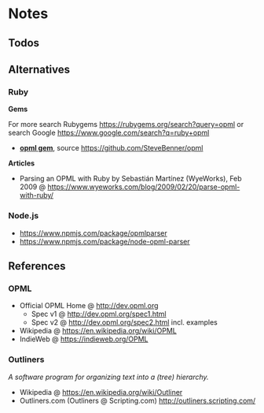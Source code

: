 # Notes

## Todos


## Alternatives

### Ruby

**Gems**

For more search Rubygems <https://rubygems.org/search?query=opml> or
search Google <https://www.google.com/search?q=ruby+opml>

- [**opml gem**](https://rubygems.org/gems/opml), source <https://github.com/SteveBenner/opml>


**Articles**

- Parsing an OPML with Ruby by Sebastián Martínez (WyeWorks), Feb 2009 @ <https://www.wyeworks.com/blog/2009/02/20/parse-opml-with-ruby/>


### Node.js

- <https://www.npmjs.com/package/opmlparser>
- <https://www.npmjs.com/package/node-opml-parser>


## References

### OPML

- Official OPML Home @ <http://dev.opml.org>
  - Spec v1 @ <http://dev.opml.org/spec1.html>
  - Spec v2 @ <http://dev.opml.org/spec2.html> incl. examples
- Wikipedia @ <https://en.wikipedia.org/wiki/OPML>
- IndieWeb @ <https://indieweb.org/OPML>

### Outliners

_A software program for organizing text into a (tree) hierarchy._

- Wikipedia @ <https://en.wikipedia.org/wiki/Outliner>
- Outliners.com (Outliners @ Scripting.com) <http://outliners.scripting.com/>
